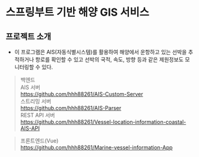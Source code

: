 # 스프링부트 기반 해양 GIS 서비스

## 프로젝트 소개
- 이 프로그램은 AIS(자동식별시스템)를 활용하여 해양에서 운항하고 있는 선박을 추적하거나 항로를 확인할 수 있고 선박의 국적, 속도, 방향 등과 같은 제원정보도 모니터링할 수 있다.

> 백엔드  
> AIS 서버    
https://github.com/hhh88261/AIS-Custom-Server  
> 스트리밍 서버  
https://github.com/hhh88261/AIS-Parser     
> REST API 서버   
https://github.com/hhh88261/Vessel-location-information-coastal-AIS-API  

> 프론트엔드(Vue)     
https://github.com/hhh88261/Marine-vessel-information-App



